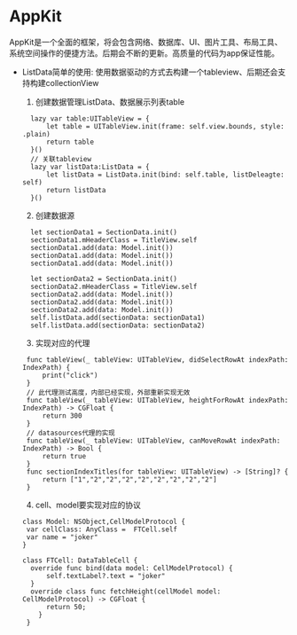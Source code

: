 # AppKit
AppKit是一个全面的框架，将会包含网络、数据库、UI、图片工具、布局工具、系统空间操作的便捷方法。后期会不断的更新。高质量的代码为app保证性能。

* ListData简单的使用:  使用数据驱动的方式去构建一个tableview、后期还会支持构建collectionView

  1. 创建数据管理ListData、数据展示列表table 
  
  ```
    lazy var table:UITableView = {
        let table = UITableView.init(frame: self.view.bounds, style: .plain)
        return table
    }()
    // 关联tableview
    lazy var listData:ListData = {
        let listData = ListData.init(bind: self.table, listDeleagte: self)
        return listData
    }()
  ```
  
  2. 创建数据源
  
  ```
    let sectionData1 = SectionData.init()
    sectionData1.mHeaderClass = TitleView.self
    sectionData1.add(data: Model.init())
    sectionData1.add(data: Model.init())
    sectionData1.add(data: Model.init())

    let sectionData2 = SectionData.init()
    sectionData2.mHeaderClass = TitleView.self
    sectionData2.add(data: Model.init())
    sectionData2.add(data: Model.init())
    sectionData2.add(data: Model.init())
    self.listData.add(sectionData: sectionData1)
    self.listData.add(sectionData: sectionData2)
   ```
   3. 实现对应的代理
   
   ```
    func tableView(_ tableView: UITableView, didSelectRowAt indexPath: IndexPath) {
        print("click")
    }
    // 此代理测试高度，内部已经实现，外部重新实现无效
    func tableView(_ tableView: UITableView, heightForRowAt indexPath: IndexPath) -> CGFloat {
        return 300
    }
    // datasources代理的实现
    func tableView(_ tableView: UITableView, canMoveRowAt indexPath: IndexPath) -> Bool {
        return true
    }
    func sectionIndexTitles(for tableView: UITableView) -> [String]? {
        return ["1","2","2","2","2","2","2","2","2"]
    }
   ```
   4. cell、model要实现对应的协议
   
   ```
   class Model: NSObject,CellModelProtocol {
    var cellClass: AnyClass =  FTCell.self
    var name = "joker" 
  }
  ```
  ```
  class FTCell: DataTableCell {
    override func bind(data model: CellModelProtocol) {
        self.textLabel?.text = "joker"
    }
    override class func fetchHeight(cellModel model: CellModelProtocol) -> CGFloat {
        return 50;
      }
   }
   ```
